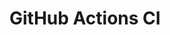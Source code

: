 # GitHub Actions CI






















































































































































































































































































































































































































































































































































































































































































































































































































































































































































































































































































































































































































































































































